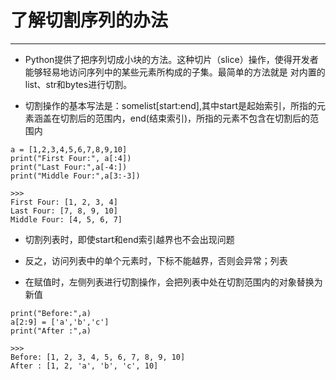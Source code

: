# 了解切割序列的办法

---
- Python提供了把序列切成小块的方法。这种切片（slice）操作，使得开发者能够轻易地访问序列中的某些元素所构成的子集。最简单的方法就是 对内置的list、str和bytes进行切割。

- 切割操作的基本写法是：somelist[start:end],其中start是起始索引，所指的元素涵盖在切割后的范围内，end(结束索引)，所指的元素不包含在切割后的范围内
>

    a = [1,2,3,4,5,6,7,8,9,10]
    print("First Four:", a[:4])
    print("Last Four:",a[-4:])
    print("Middle Four:",a[3:-3])

    >>>
    First Four: [1, 2, 3, 4]
    Last Four: [7, 8, 9, 10]
    Middle Four: [4, 5, 6, 7]

- 切割列表时，即使start和end索引越界也不会出现问题

- 反之，访问列表中的单个元素时，下标不能越界，否则会异常；列表

- 在赋值时，左侧列表进行切割操作，会把列表中处在切割范围内的对象替换为新值
>

    print("Before:",a)
    a[2:9] = ['a','b','c']
    print("After :",a)

    >>>
    Before: [1, 2, 3, 4, 5, 6, 7, 8, 9, 10]
    After : [1, 2, 'a', 'b', 'c', 10]